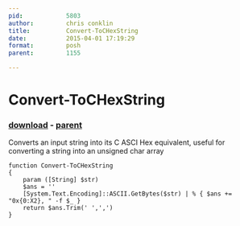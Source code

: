 ```yaml
---
pid:            5803
author:         chris conklin
title:          Convert-ToCHexString
date:           2015-04-01 17:19:29
format:         posh
parent:         1155

---
```


# Convert-ToCHexString

### [download](Scripts\5803.ps1) - [parent](Scripts\1155.md)

Converts an input string into its C ASCI Hex equivalent, useful for converting a string into an unsigned char array

```posh
function Convert-ToCHexString 
{
	param ([String] $str) 
	$ans = ''
	[System.Text.Encoding]::ASCII.GetBytes($str) | % { $ans += "0x{0:X2}, " -f $_ }
	return $ans.Trim(' ',',')
}
```
